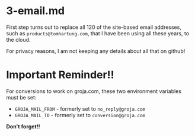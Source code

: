 
# 3-email.md

First step turns out to replace all 120 of the site-based email addresses, such as `products@tomhartung.com`,
that I have been using all these years, to the cloud.

For privacy reasons, I am not keeping any details about all that on github!

# Important Reminder!!

For conversions to work on groja.com, these two environment variables must be set:

- `GROJA_MAIL_FROM` - formerly set to `no_reply@groja.com`
- `GROJA_MAIL_TO` - formerly set to `conversion@groja.com`

**Don't forget!!**

